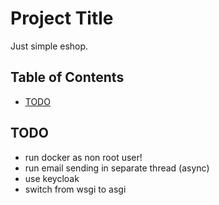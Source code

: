 # Project Title
Just simple eshop.

## Table of Contents
- [TODO](#TODO)

## TODO
- run docker as non root user!
- run email sending in separate thread (async)
- use keycloak
- switch from wsgi to asgi
